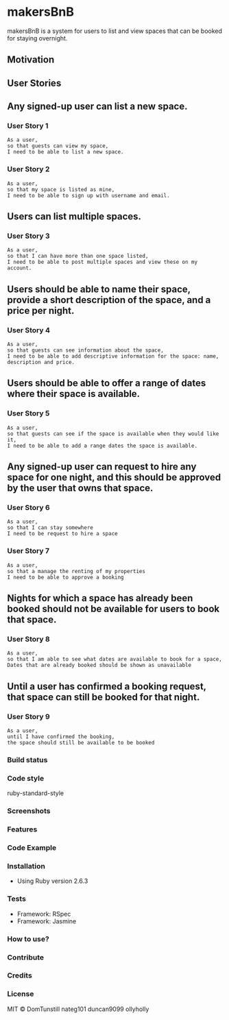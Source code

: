 # makersBnB

makersBnB is a system for users to list and view spaces that can be booked for staying overnight.

## Motivation


## User Stories

## Any signed-up user can list a new space.

### User Story 1
```
As a user,
so that guests can view my space,
I need to be able to list a new space.
```

### User Story 2
```
As a user,
so that my space is listed as mine,
I need to be able to sign up with username and email.
```

## Users can list multiple spaces.

### User Story 3
```
As a user,
so that I can have more than one space listed,
I need to be able to post multiple spaces and view these on my account.
```

## Users should be able to name their space, provide a short description of the space, and a price per night.

### User Story 4
```
As a user,
so that guests can see information about the space,
I need to be able to add descriptive information for the space: name, description and price.
```

## Users should be able to offer a range of dates where their space is available.
### User Story 5
```
As a user,
so that guests can see if the space is available when they would like it,
I need to be able to add a range dates the space is available.
```

## Any signed-up user can request to hire any space for one night, and this should be approved by the user that owns that space.
### User Story 6
```
As a user,
so that I can stay somewhere
I need to be request to hire a space
```

### User Story 7
```
As a user,
so that a manage the renting of my properties
I need to be able to approve a booking
```

## Nights for which a space has already been booked should not be available for users to book that space.
### User Story 8
```
As a user,
so that I am able to see what dates are available to book for a space,
Dates that are already booked should be shown as unavailable
```

## Until a user has confirmed a booking request, that space can still be booked for that night.
### User Story 9
```
As a user,
until I have confirmed the booking,
the space should still be available to be booked
```

### Build status


### Code style

ruby-standard-style

### Screenshots


### Features


### Code Example


### Installation
* Using Ruby version 2.6.3

### Tests
* Framework: RSpec
* Framework: Jasmine

### How to use?


### Contribute


### Credits


### License

MIT © DomTunstill nateg101 duncan9099 ollyholly

